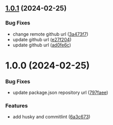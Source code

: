 ## [1.0.1](https://github.com/hank8451/auto-release-workshop/compare/v1.0.0...v1.0.1) (2024-02-25)


### Bug Fixes

* change remote github url ([3a473f7](https://github.com/hank8451/auto-release-workshop/commit/3a473f7ffc9fd964dc4cf41fe3687daffd06577b))
* update github url ([e27f204](https://github.com/hank8451/auto-release-workshop/commit/e27f204df852340e74ad12d4e0ec6e1f9bf7a9d7))
* update github url ([ad0fe6c](https://github.com/hank8451/auto-release-workshop/commit/ad0fe6c2c22df74ca474268adc92c2b9e1216c6f))

# 1.0.0 (2024-02-25)


### Bug Fixes

* update package.json repository url ([797faee](https://personal/hank8451/auto-release-workshop/commit/797faee31f4a9de7454e2b81c2aec16deb7a5087))


### Features

* add husky and commitlint ([6a3c673](https://personal/hank8451/auto-release-workshop/commit/6a3c6732eba8211dd5e0552509d0260ae879ae22))
